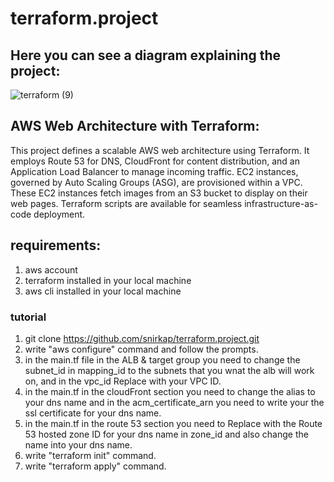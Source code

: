 # terraform.project
## Here you can see a diagram explaining the project:



![terraform (9)](https://github.com/snirkap/terraform.project/assets/120733215/7569d010-982e-45f7-9820-d8c0d6c228e1)


## AWS Web Architecture with Terraform:
This project defines a scalable AWS web architecture using Terraform. It employs Route 53 for DNS, CloudFront for content distribution, and an Application Load Balancer to manage incoming traffic. EC2 instances, governed by Auto Scaling Groups (ASG), are provisioned within a VPC. These EC2 instances fetch images from an S3 bucket to display on their web pages. Terraform scripts are available for seamless infrastructure-as-code deployment.
## requirements:
1. aws account
2. terraform installed in your local machine
3. aws cli installed in your local machine
### tutorial
1. git clone https://github.com/snirkap/terraform.project.git
2. write "aws configure" command and follow the prompts.
3. in the main.tf file in the ALB & target group you need to change the subnet_id in mapping_id to the subnets that you wnat the alb will work on, and in the vpc_id Replace with your VPC ID.
4. in the main.tf in the cloudFront section you need to change the alias to your dns name and in the acm_certificate_arn you need to write your the ssl certificate for your dns name.
5. in the main.tf in the route 53 section you need to Replace with the Route 53 hosted zone ID for your dns name in zone_id and also change the name into your dns name.
6. write "terraform init" command.
7. write "terraform apply" command.



